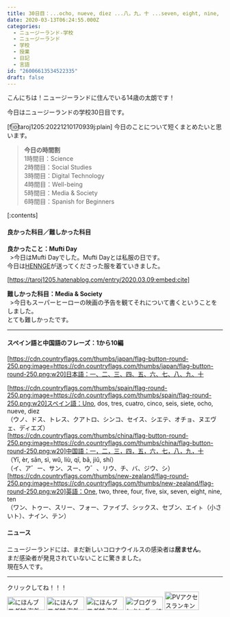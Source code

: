 ```yaml
---
title: 30日目：...ocho, nueve, diez ...八，九，十 ...seven, eight, nine, ten＠Secondary School
date: 2020-03-13T06:24:55.000Z
categories:
  - ニュージーランド-学校
  - ニュージーランド
  - 学校
  - 授業
  - 日記
  - 言語
id: "26006613534522335"
draft: false
---
```

こんにちは！ニュージーランドに住んでいる14歳の太朗です！

今日はニュージーランドの学校30日目です。

[f:id:taroj1205:20221210170939j:plain]
今日のことについて短くまとめたいと思います。<br />

> <b>今日の時間割</b><br />
> 1時間目：Science<br />
> 2時間目：Social Studies<br />
> 3時間目：Digital Technology<br />
> 4時間目：Well-being<br />
> 5時間目：Media & Society<br />
> 6時間目：Spanish for Beginners<br />


[:contents]


<!-- more -->
#### 良かった科目／難しかった科目
<b><i class="fas fa-laugh"></i></i>良かったこと：Mufti Day</b><br />
&thinsp; >今日はMufti Dayでした。Mufti Dayとは私服の日です。<br />
今日は[HENNGE](https://hennge.com/jp/)が送ってくださった服を着ていきました。<br />


[https://taroj1205.hatenablog.com/entry/2020.03.09:embed:cite]


<b><i class="fas fa-dizzy"></i>難しかった科目：Media & Society</b><br />
&thinsp;  >今日もスーパーヒーローの映画の予告を観てそれについて書くということをしました。<br />
とても難しかったです。
<script type="text/javascript">amzn_assoc_ad_type ="responsive_search_widget"; amzn_assoc_tracking_id ="taroj1205-hatena-22"; amzn_assoc_marketplace ="amazon"; amzn_assoc_region ="JP"; amzn_assoc_placement =""; amzn_assoc_search_type = "search_widget";amzn_assoc_width ="auto"; amzn_assoc_height ="auto"; amzn_assoc_default_search_category ="VideoDownload"; amzn_assoc_default_search_key ="Marvel 映画";amzn_assoc_theme ="light"; amzn_assoc_bg_color ="FFFFFF"; </script><script src="//z-fe.amazon-adsystem.com/widgets/q?ServiceVersion=20070822&Operation=GetScript&ID=OneJS&WS=1&Marketplace=JP"></script>
<hr />

#### スペイン語と中国語のフレーズ：1から10編

[https://cdn.countryflags.com/thumbs/japan/flag-button-round-250.png:image=https://cdn.countryflags.com/thumbs/japan/flag-button-round-250.png:w20]日本語：一、二、三、四、五、六、七、八、九、十<br />

[https://cdn.countryflags.com/thumbs/spain/flag-round-250.png:image=https://cdn.countryflags.com/thumbs/spain/flag-round-250.png:w20]スペイン語：Uno, dos, tres, cuatro, cinco, seis, siete, ocho, nueve, diez<br />
（ウノ、ドス、トレス、クアトロ、シンコ、セイス、シエテ、オチョ、ヌエヴェ、ディエズ）<br />
[https://cdn.countryflags.com/thumbs/china/flag-button-round-250.png:image=https://cdn.countryflags.com/thumbs/china/flag-button-round-250.png:w20]中国語：一，二，三，四，五，六，七，八，九，十<br />
（Yī, èr, sān, sì, wǔ, liù, qī, bā, jiǔ, shí）<br />
（イ、ア゛ー、サン、スー、ウ゛、リウ、チ、バ、ジウ、シ）<br />
[https://cdn.countryflags.com/thumbs/new-zealand/flag-round-250.png:image=https://cdn.countryflags.com/thumbs/new-zealand/flag-round-250.png:w20]英語：One, two, three, four, five, six, seven, eight, nine, ten<br />
（ワン、トゥー、スリー、フォー、ファイブ、シックス、セブン、エイㇳ（小さいト）、ナイン、テン）
#### <i class="fas fa-newspaper"></i>ニュース
ニュージーランドには、まだ新しいコロナウイルスの感染者は<b>居ません</b>。<br />
まだ感染者が発見されていないことに驚きました。<br />
現在5人です。

<hr />
クリックしてね！！！<br />
<a href="https://overseas.blogmura.com/ranking/in?p_cid=10927073" target="_blank" ><img src="https://b.blogmura.com/overseas/88_31.gif" width="88" height="31" border="0" alt="にほんブログ村 海外生活ブログへ" /></a>
<a href="https://overseas.blogmura.com/cebu/ranking/in?p_cid=10927073" target="_blank" ><img src="https://b.blogmura.com/overseas/cebu/88_31.gif" width="88" height="31" border="0" alt="にほんブログ村 海外生活ブログ セブ島情報へ" /></a>
<a href="https://overseas.blogmura.com/newzealand/ranking/in?p_cid=10927073" target="_blank" ><img src="https://b.blogmura.com/overseas/newzealand/88_31.gif" width="88" height="31" border="0" alt="にほんブログ村 海外生活ブログ ニュージーランド情報へ" /></a>
<a href="https://blogmura.com/ranking/in?p_cid=10927073" target="_blank"><img src="https://b.blogmura.com/88_31.gif" width="88" height="31" border="0" alt="ブログランキング・にほんブログ村へ" /></a>
<a href="https://blogmura.com/profiles/10927073?p_cid=10927073"><img src="https://blogparts.blogmura.com/parts_image/user/pv10927073.gif"  width="80" height="43.5" border="0" alt="PVアクセスランキング にほんブログ村" /></a>
